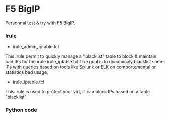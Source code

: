 # F5 BigIP

Personnal test & try with F5 BigIP.

### Irule

* irule_admin_iptable.tcl

This irule permit to quickly manage a "blacklist" table to block & maintain bad IPs for the irule irule_iptable.tcl
The goal is to dynamicaly blacklist some IPs with queries based on tools like Splunk or ELK on comportemental or statistics bad usage.

* irule_iptable.tcl

This irule is used to protect your virt, it can block IPs based on a table "blacklist"

### Python code

